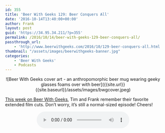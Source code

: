 ```yaml
---
id: 355
title: 'Beer With Geeks 129: Beer Conquers All'
date: '2016-10-14T13:40:00+00:00'
author: Frank
layout: post
guid: 'https://34.95.34.211/?p=355'
permalink: /2016/10/14/beer-with-geeks-129-beer-conquers-all/
passthrough_url:
    - 'http://www.beerwithgeeks.com/2016/10/129-beer-conquers-all.html'
thumbnail: "/assets/images/beerwithgeeks-banner.jpg"
categories:
    - 'Beer With Geeks'
    - Podcasts
---
```

<div markdown="1" style="text-align: center;">
![Beer With Geeks cover art - an anthropomorphic beer mug wearing geeky glasses foams over with beer]({{site.url}}{{site.baseurl}}/assets/images/bwgcover.jpeg)
</div>

[This week on Beer With Geeks](http://www.beerwithgeeks.com/2016/10/129-beer-conquers-all.html), Tim and Frank remember their favorite extended film cuts. Don’t worry, it’s still a normal-sized episode! Cheers!

<div markdown="1" style="text-align: center;">
<audio controls>
  <source src="http://www.podtrac.com/pts/redirect.mp3/archive.org/download/BWG129/BWG129.mp3" type="audio/mpeg">
  Your browser does not support the audio element.
</audio>
</div>